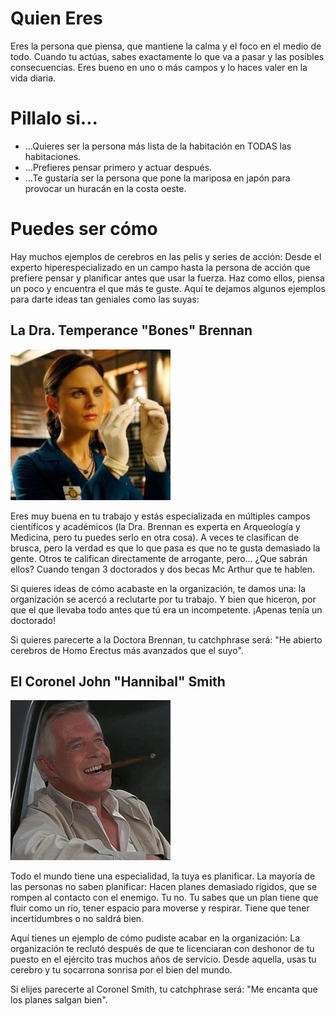 # Quien Eres
Eres la persona que piensa, que mantiene la calma y el foco en el medio de todo. Cuando tu actúas, sabes exactamente lo que va a pasar y las posibles consecuencias. Eres bueno en uno o más campos y lo haces valer en la vida diaria.

# Pillalo si...
- ...Quieres ser la persona más lista de la habitación en TODAS las habitaciones.
- ...Prefieres pensar primero y actuar después.
- ...Te gustaría ser la persona que pone la mariposa en japón para provocar un huracán en la costa oeste.

# Puedes ser cómo
Hay muchos ejemplos de cerebros en las pelis y series de acción: Desde el experto hiperespecializado en un campo hasta la persona de acción que prefiere pensar y planificar antes que usar la fuerza. Haz como ellos, piensa un poco y encuentra el que más te guste. Aquí te dejamos algunos ejemplos para darte ideas tan geniales como las suyas:

<div style="page-break-after: always;"></div>

## La Dra. Temperance "Bones" Brennan

![Brennan](./imgs/brennan.jpg)

Eres muy buena en tu trabajo y estás especializada en múltiples campos científicos y académicos (la Dra. Brennan es experta en Arqueología y Medicina, pero tu puedes serlo en otra cosa). A veces te clasifican de brusca, pero la verdad es que lo que pasa es que no te gusta demasiado la gente. Otros te califican directamente de arrogante, pero... ¿Que sabrán ellos? Cuando tengan 3 doctorados y dos becas Mc Arthur que te hablen.

Si quieres ideas de cómo acabaste en la organización, te damos una: la organización se acercó a reclutarte por tu trabajo. Y bien que hiceron, por que el que llevaba todo antes que tú era un incompetente. ¡Apenas tenía un doctorado!

Si quieres parecerte a la Doctora Brennan, tu catchphrase será: "He abierto cerebros de Homo Erectus más avanzados que el suyo".

<div style="page-break-after: always;"></div>

## El Coronel John "Hannibal" Smith

![Brennan](./imgs/smith.jpg)

Todo el mundo tiene una especialidad, la tuya es planificar. La mayoría de las personas no saben planificar: Hacen planes demasiado rígidos, que se rompen al contacto con el enemigo. Tu no. Tu sabes que un plan tiene que fluir como un río, tener espacio para moverse y respirar. Tiene que tener incertidumbres o no saldrá bien.

Aquí tienes un ejemplo de cómo pudiste acabar en la organización: La organización te reclutó después de que te licenciaran con deshonor de tu puesto en el ejército tras muchos años de servicio. Desde aquella, usas tu cerebro y tu socarrona sonrisa por el bien del mundo.

Si elijes parecerte al Coronel Smith, tu catchphrase será: "Me encanta que los planes salgan bien".
